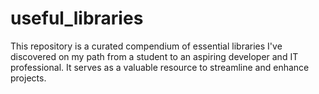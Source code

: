 # useful_libraries
This repository is a curated compendium of essential libraries I've discovered on my path from a student to an aspiring developer and IT professional. It serves as a valuable resource to streamline and enhance projects.

